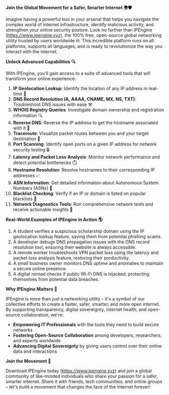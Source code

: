 **Join the Global Movement for a Safer, Smarter Internet 🌍🛡️**

Imagine having a powerful tool in your arsenal that helps you navigate the complex world of internet infrastructure, identify malicious activity, and strengthen your online security posture. Look no further than IPEngine (https://www.ipengine.xyz), the 100% free, open-source global networking utility trusted by users worldwide 🌐. This incredible platform runs on all platforms, supports all languages, and is ready to revolutionize the way you interact with the internet.

**Unlock Advanced Capabilities 🔍**

With IPEngine, you'll gain access to a suite of advanced tools that will transform your online experience:

1.  **IP Geolocation Lookup**: Identify the location of any IP address in real-time 📍
2.  **DNS Record Resolution (A, AAAA, CNAME, MX, NS, TXT)**: Troubleshoot DNS issues with ease ⚒️
3.  **WHOIS Registry Queries**: Investigate domain ownership and registration information 🔍
4.  **Reverse DNS**: Reverse the IP address to get the hostname associated with it 🔄
5.  **Traceroute**: Visualize packet routes between you and your target destination 📡
6.  **Port Scanning**: Identify open ports on a given IP address for network security testing 🔒
7.  **Latency and Packet Loss Analysis**: Monitor network performance and detect potential bottlenecks ⏱️
8.  **Hostname Resolution**: Resolve hostnames to their corresponding IP addresses 📈
9.  **ASN Information**: Get detailed information about Autonomous System Numbers (ASNs) 🔗
10. **Blacklist Checking**: Verify if an IP or domain is listed on popular blacklists 🔴
11. **Network Diagnostics Tools**: Run comprehensive network tests and receive actionable insights 🔧

**Real-World Examples of IPEngine in Action 🌎**

1.  A student verifies a suspicious scholarship domain using the IP geolocation lookup feature, saving them from potential phishing scams.
2.  A developer debugs DNS propagation issues with the DNS record resolution tool, ensuring their website is always accessible.
3.  A remote worker troubleshoots VPN packet loss using the latency and packet loss analysis feature, restoring their productivity.
4.  A small business owner monitors DNS uptime and anomalies to maintain a secure online presence.
5.  A digital nomad checks if public Wi-Fi DNS is hijacked, protecting themselves from potential data breaches.

**Why IPEngine Matters 🌟**

IPEngine is more than just a networking utility – it's a symbol of our collective efforts to create a faster, safer, smarter, and more open internet. By supporting transparency, digital sovereignty, internet health, and open-source collaboration, we're:

*   **Empowering IT Professionals** with the tools they need to build secure networks
*   **Fostering Open-Source Collaboration** among developers, researchers, and experts worldwide
*   **Advancing Digital Sovereignty** by giving users control over their online data and interactions

**Join the Movement 💪**

Download IPEngine today (https://www.ipengine.xyz) and join a global community of like-minded individuals who share your passion for a safer, smarter internet. Share it with friends, tech communities, and online groups – let's build a movement that changes the face of the internet forever!